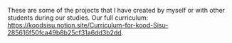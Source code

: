 These are some of the projects that I have created by myself or with other students during our studies. Our full curriculum: https://koodsisu.notion.site/Curriculum-for-kood-Sisu-285616f50fca49b8b25cf31a6dd3b2dd.
